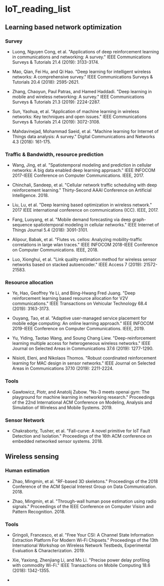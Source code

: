 # IoT_reading_list
## Learning based network optimization
### Survey
- Luong, Nguyen Cong, et al. "Applications of deep reinforcement learning in communications and networking: A survey." IEEE Communications Surveys & Tutorials 21.4 (2019): 3133-3174.

- Mao, Qian, Fei Hu, and Qi Hao. "Deep learning for intelligent wireless networks: A comprehensive survey." IEEE Communications Surveys & Tutorials 20.4 (2018): 2595-2621.

- Zhang, Chaoyun, Paul Patras, and Hamed Haddadi. "Deep learning in mobile and wireless networking: A survey." IEEE Communications Surveys & Tutorials 21.3 (2019): 2224-2287.

- Sun, Yaohua, et al. "Application of machine learning in wireless networks: Key techniques and open issues." IEEE Communications Surveys & Tutorials 21.4 (2019): 3072-3108.

- Mahdavinejad, Mohammad Saeid, et al. "Machine learning for Internet of Things data analysis: A survey." Digital Communications and Networks 4.3 (2018): 161-175.

### Traffic & Bandwidth, resource prediction
- Wang, Jing, et al. "Spatiotemporal modeling and prediction in cellular networks: A big data enabled deep learning approach." IEEE INFOCOM 2017-IEEE Conference on Computer Communications. IEEE, 2017.

- Chinchali, Sandeep, et al. "Cellular network traffic scheduling with deep reinforcement learning." Thirty-Second AAAI Conference on Artificial Intelligence. 2018.

- Liu, Lu, et al. "Deep learning based optimization in wireless network." 2017 IEEE international conference on communications (ICC). IEEE, 2017.

- Fang, Luoyang, et al. "Mobile demand forecasting via deep graph-sequence spatiotemporal modeling in cellular networks." IEEE Internet of Things Journal 5.4 (2018): 3091-3101.

- Alipour, Babak, et al. "Flutes vs. cellos: Analyzing mobility-traffic correlations in large wlan traces." IEEE INFOCOM 2018-IEEE Conference on Computer Communications. IEEE, 2018.

- Luo, Xionghui, et al. "Link quality estimation method for wireless sensor networks based on stacked autoencoder." IEEE Access 7 (2019): 21572-21583. 

### Resource allocation
- Ye, Hao, Geoffrey Ye Li, and Biing-Hwang Fred Juang. "Deep reinforcement learning based resource allocation for V2V communications." IEEE Transactions on Vehicular Technology 68.4 (2019): 3163-3173.

- Ouyang, Tao, et al. "Adaptive user-managed service placement for mobile edge computing: An online learning approach." IEEE INFOCOM 2019-IEEE Conference on Computer Communications. IEEE, 2019.

- Yu, Yiding, Taotao Wang, and Soung Chang Liew. "Deep-reinforcement learning multiple access for heterogeneous wireless networks." IEEE Journal on Selected Areas in Communications 37.6 (2019): 1277-1290.

- Nisioti, Eleni, and Nikolaos Thomos. "Robust coordinated reinforcement learning for MAC design in sensor networks." IEEE Journal on Selected Areas in Communications 37.10 (2019): 2211-2224. 



### Tools
- Gawłowicz, Piotr, and Anatolij Zubow. "Ns-3 meets openai gym: The playground for machine learning in networking research." Proceedings of the 22nd International ACM Conference on Modeling, Analysis and Simulation of Wireless and Mobile Systems. 2019.


### Sensor Network
- Chakraborty, Tusher, et al. "Fall-curve: A novel primitive for IoT Fault Detection and Isolation." Proceedings of the 16th ACM conference on embedded networked sensor systems. 2018.


## Wireless sensing
### Human estimation
- Zhao, Mingmin, et al. "RF-based 3D skeletons." Proceedings of the 2018 Conference of the ACM Special Interest Group on Data Communication. 2018.

- Zhao, Mingmin, et al. "Through-wall human pose estimation using radio signals." Proceedings of the IEEE Conference on Computer Vision and Pattern Recognition. 2018.

### Tools
- Gringoli, Francesco, et al. "Free Your CSI: A Channel State Information Extraction Platform For Modern Wi-Fi Chipsets." Proceedings of the 13th International Workshop on Wireless Network Testbeds, Experimental Evaluation & Characterization. 2019.

- Xie, Yaxiong, Zhenjiang Li, and Mo Li. "Precise power delay profiling with commodity Wi-Fi." IEEE Transactions on Mobile Computing 18.6 (2018): 1342-1355.

- 
